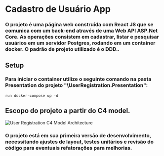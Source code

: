 # Cadastro de Usuário App

### O projeto é uma página web construída com React JS que se comunica com um back-end através de uma Web API ASP.Net Core. As operações consistem em cadastrar, listar e pesquisar usuários em um servidor Postgres, rodando em um container docker. O padrão de projeto utilizado é o DDD..



## Setup

### Para iniciar o container utilize o seguinte comando na pasta Presentation do projeto "\UserRegistration.Presentation":

``` run docker-compose up -d ``` 

## Escopo do projeto a partir do C4 model.
![User Registration C4 Model Architecture](https://imageup.me/yl4)

### O projeto está em sua primeira versão de desenvolvimento, necessitando ajustes de layout, testes unitários e revisão do código para eventuais refatorações para melhorias.





